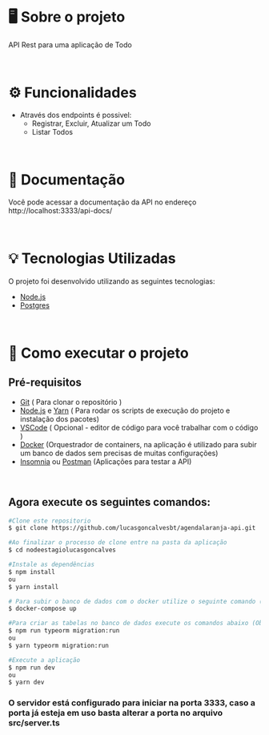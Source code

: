 # 🖥️ Sobre o projeto


<p>API Rest para uma aplicação de Todo</p>
<br>

# ⚙️ Funcionalidades

- Através dos endpoints é possivel:
  - Registrar, Excluir, Atualizar um Todo
  - Listar Todos

<br>

# 📒 Documentação
Você pode acessar a documentação da API no endereço http://localhost:3333/api-docs/
  
<br>

# 💡 Tecnologias Utilizadas
O projeto foi desenvolvido utilizando as seguintes tecnologias:
- [Node.js](https://nodejs.org/en/)
- [Postgres](https://www.postgresql.org)

<br>

# 🚀 Como executar o projeto
## Pré-requisitos
  - [Git](https://git-scm.com/downloads) ( Para clonar o repositório )
  - [Node.js](https://nodejs.org/en/) e [Yarn](https://yarnpkg.com/getting-started/install) ( Para rodar os scripts de execução do projeto e instalação dos pacotes)
  - [VSCode](https://code.visualstudio.com/) ( Opcional - editor de código para você trabalhar com o código )
  - [Docker](https://www.docker.com/products/docker-desktop) (Orquestrador de containers, na aplicação é utilizado para subir um banco de dados sem precisas de muitas configurações)
  - [Insomnia](https://www.insomnia.rest/) ou [Postman](https://www.postman.com/downloads/) (Aplicações para testar a API) 
<br>

## Agora execute os seguintes comandos:

```bash
#Clone este repositorio
$ git clone https://github.com/lucasgoncalvesbt/agendalaranja-api.git

#Ao finalizar o processo de clone entre na pasta da aplicação
$ cd nodeestagiolucasgoncalves

#Instale as dependências
$ npm install
ou
$ yarn install

# Para subir o banco de dados com o docker utilize o seguinte comando (Essa etapa é opcional, caso deseje utilizar um sgbd local de sua máquina basta alterar as configurações no arquivo ormconfig.json na raíz do projeto) 
$ docker-compose up

#Para criar as tabelas no banco de dados execute os comandos abaixo (Obs.: É necessário que a conexão com o banco de dados esteja ok, recomendo utilizar o docker-compose que mencionei antes)
$ npm run typeorm migration:run
ou
$ yarn typeorm migration:run

#Execute a aplicação
$ npm run dev
ou
$ yarn dev

```

### O servidor está configurado para iniciar na porta 3333, caso a porta já esteja em uso basta alterar a porta no arquivo src/server.ts